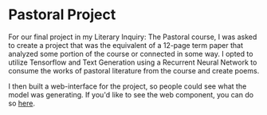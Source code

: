 # Pastoral Project
For our final project in my Literary Inquiry: The Pastoral course, I was asked to create a project that was the equivalent of a 12-page term paper that analyzed some portion of the course or connected in some way. I opted to utilize Tensorflow and Text Generation using a Recurrent Neural Network to consume the works of pastoral literature from the course and create poems. 

I then built a web-interface for the project, so people could see what the model was generating. If you'd like to see the web component, you can do so [here](https://pastoralproject.herokuapp.com).